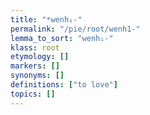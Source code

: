 ```yaml
---
title: "*wenh₁-"
permalink: "/pie/root/wenh1-"
lemma_to_sort: "wenh₁-"
klass: root
etymology: []
markers: []
synonyms: []
definitions: ["to love"]
topics: []
---
```

